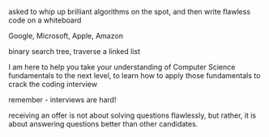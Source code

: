 asked to whip up brilliant algorithms on the spot, and then write flawless code on a whiteboard

Google, Microsoft, Apple, Amazon

binary search tree, traverse a linked list

I am here to help you take your understanding of Computer Science fundamentals to the next level, to learn how to apply those fundamentals to crack the coding interview

remember - interviews are hard!

receiving an offer is not about solving questions flawlessly, but rather, it is about answering questions better than other candidates.
